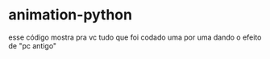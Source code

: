 # animation-python
esse código mostra pra vc tudo que foi codado uma por uma dando o efeito de "pc antigo"
